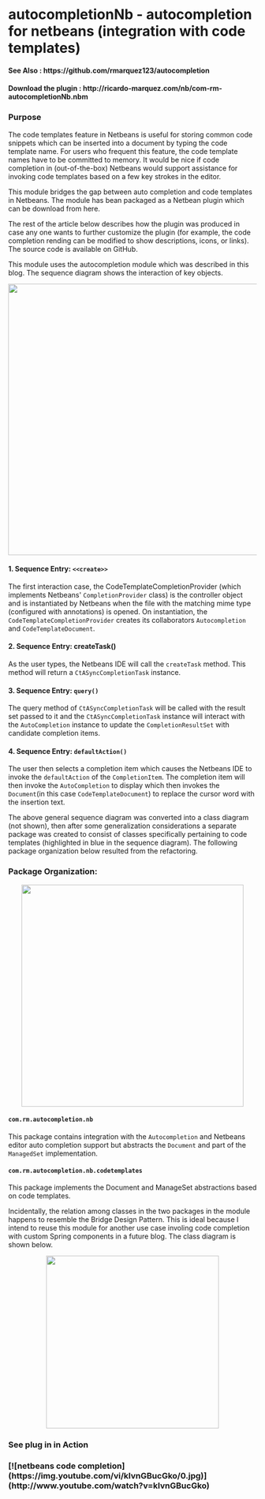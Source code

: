 # autocompletionNb - autocompletion for netbeans (integration with code templates) 
<h4>See Also : https://github.com/rmarquez123/autocompletion</h4>
<h4>Download the plugin : http://ricardo-marquez.com/nb/com-rm-autocompletionNb.nbm</h4>
<h3>Purpose</h3> 
The code templates feature in Netbeans is useful for storing common code snippets which can be inserted into a document by typing the code template name.   For users who frequent this feature, the code template names have to be committed to memory.   It would be nice if code completion in (out-of-the-box) Netbeans would support assistance for invoking code templates based on a few key strokes in the editor.  

This module bridges the gap between auto completion and code templates in Netbeans.  The module has bean packaged as a Netbean plugin which can be download from here.  

The rest of the article below describes how the plugin was produced in case any one wants to further customize the plugin (for example, the code completion rending can be modified to show descriptions, icons, or links).  The source code is available on GitHub. 

This module uses the autocompletion module which was described in this blog.  The sequence diagram shows the interaction of key objects.

  <div align="center" width="1200px"> 
    <img src="http://ricardo-marquez.com/rm/assets/images/sequence-diagram-autocompletionnb.svg" alt="" height="550px">
  </div> 

<h4>1. Sequence Entry: <code>&lt;&lt;create&gt;&gt;</code> </h4>
The first interaction case, the CodeTemplateCompletionProvider (which implements Netbeans' <code>CompletionProvider</code> class) is the controller object and is instantiated by Netbeans when the file with the matching mime type (configured with annotations) is opened.  On instantiation, the <code>CodeTemplateCompletionProvider</code> creates its collaborators <code>Autocompletion</code> and <code>CodeTemplateDocument</code>.  

<h4>2. Sequence Entry:  createTask() </h4>
As the user types, the Netbeans IDE will call the <code>createTask</code> method.  This method will return a <code>CtASyncCompletionTask</code> instance.  

<h4>3. Sequence Entry: <code>query()</code> </h4>
The query method of <code>CtASyncCompletionTask</code> will be called with the result set passed to it and the <code>CtASyncCompletionTask</code> instance will interact with the <code>AutoCompletion</code> instance to update the <code>CompletionResultSet</code> with candidate completion items.    

<h4>4. Sequence Entry: <code>defaultAction()</code> </h4>
The user then selects a completion item which causes the Netbeans IDE to invoke the <code>defaultAction</code> of the <code>CompletionItem</code>.  The completion item will then invoke the <code>AutoCompletion</code> to display which then invokes the <code>Document</code>(in this case <code>CodeTemplateDocument</code>) to replace the cursor word with the insertion text.  

The above general sequence diagram was converted into a class diagram (not shown), then after some generalization considerations a separate package was created to consist of classes specifically pertaining to code templates (highlighted in blue in the sequence diagram).  The following package organization below resulted from the refactoring. 

<h3>Package Organization: </h3>
  <div align="center" width="1200px"> 
    <img src="http://ricardo-marquez.com/rm/assets/images/autocompletion-nb-packages-384x422.png" alt="" height="450px">
  </div> 
  
<h4><code>com.rm.autocompletion.nb</code> </h4>
This package contains integration with the <code>Autocompletion</code> and Netbeans editor auto completion support but abstracts the <code>Document</code> and part of the <code>ManagedSet</code> implementation.  
<h4><code>com.rm.autocompletion.nb.codetemplates</code></h4>
This package implements the Document and ManageSet abstractions based on code templates.  

Incidentally, the relation among classes in the two packages in the module happens to resemble the Bridge Design Pattern.   This is ideal because I intend to reuse this module for another use case involing code completion with custom Spring components in a future blog. The class diagram is shown below.
  <div align="center" width="1200px"> 
    <img src="http://ricardo-marquez.com/rm/assets/images/class-diagram-autocompletion-nb.svg" alt="" height="350px">
  </div> 
  
<h3> See plug in in Action<h3> 
[![netbeans code completion](https://img.youtube.com/vi/kIvnGBucGko/0.jpg)](http://www.youtube.com/watch?v=kIvnGBucGko)

